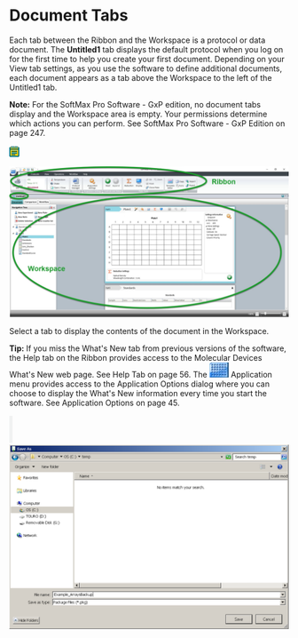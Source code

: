 # Document Tabs

Each tab between the Ribbon and the Workspace is a protocol or data document. The **Untitled1** tab displays the default protocol when you log on for the first time to help you create your first document. Depending on your View tab settings, as you use the software to define additional documents, each document appears as a tab above the Workspace to the left of the Untitled1 tab.

**Note:** For the SoftMax Pro Software - GxP edition, no document tabs display and the Workspace area is empty. Your permissions determine which actions you can perform. See SoftMax Pro Software - GxP Edition on page 247.

![](<../../../.gitbook/assets/0 (18) (1).png>)

![](<../../../.gitbook/assets/1 (7).jpeg>)

Select a tab to display the contents of the document in the Workspace.

**Tip:** If you miss the What's New tab from previous versions of the software, the Help tab on the Ribbon provides access to the Molecular Devices What's New web page. See Help Tab on page 56. The ![](<../../../.gitbook/assets/2 (1) (1) (1).jpeg>) Application menu provides access to the Application Options dialog where you can choose to display the What's New information every time you start the software. See Application Options on page 45.

![](<../../../.gitbook/assets/3 (1) (1) (1) (1).png>)![](<../../../.gitbook/assets/4 (1) (1) (1) (1).png>)
